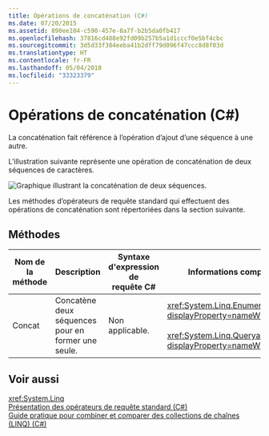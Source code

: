 ```yaml
---
title: Opérations de concaténation (C#)
ms.date: 07/20/2015
ms.assetid: 890ee104-c590-457e-8a7f-b2b5da0fb417
ms.openlocfilehash: 37816cd488e92fd09b257b5a1d1cccf0e5bf4cbc
ms.sourcegitcommit: 3d5d33f384eeba41b2dff79d096f47ccc8d8f03d
ms.translationtype: HT
ms.contentlocale: fr-FR
ms.lasthandoff: 05/04/2018
ms.locfileid: "33323379"
---
```

# <a name="concatenation-operations-c"></a>Opérations de concaténation (C#)
La concaténation fait référence à l’opération d’ajout d’une séquence à une autre.  
  
 L’illustration suivante représente une opération de concaténation de deux séquences de caractères.  
  
 ![Graphique illustrant la concaténation de deux séquences.](../../../../csharp/programming-guide/concepts/linq/media/concat.png "Concat")  
  
 Les méthodes d’opérateurs de requête standard qui effectuent des opérations de concaténation sont répertoriées dans la section suivante.  
  
## <a name="methods"></a>Méthodes  
  
|Nom de la méthode|Description|Syntaxe d'expression de requête C#|Informations complémentaires|  
|-----------------|-----------------|---------------------------------|----------------------|  
|Concat|Concatène deux séquences pour en former une seule.|Non applicable.|<xref:System.Linq.Enumerable.Concat%2A?displayProperty=nameWithType><br /><br /> <xref:System.Linq.Queryable.Concat%2A?displayProperty=nameWithType>|  
  
## <a name="see-also"></a>Voir aussi  
 <xref:System.Linq>  
 [Présentation des opérateurs de requête standard (C#)](../../../../csharp/programming-guide/concepts/linq/standard-query-operators-overview.md)  
 [Guide pratique pour combiner et comparer des collections de chaînes (LINQ) (C#)](../../../../csharp/programming-guide/concepts/linq/how-to-combine-and-compare-string-collections-linq.md)
